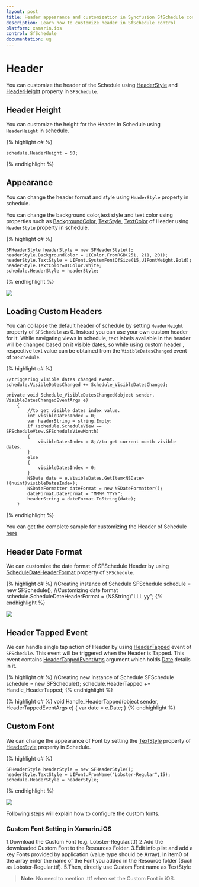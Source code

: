 ```yaml
---     
layout: post     
title: Header appearance and customization in Syncfusion SfSchedule control for Xamarin.iOS     
description: Learn how to customize header in SfSchedule control    
platform: xamarin.ios   
control: SfSchedule     
documentation: ug
---  
```


# Header

You can customize the header of the Schedule using [HeaderStyle](https://help.syncfusion.com/cr/cref_files/xamarin-ios/sfschedule/Syncfusion.SfSchedule.iOS~Syncfusion.SfSchedule.iOS.SFSchedule~HeaderStyle.html) and [HeaderHeight](https://help.syncfusion.com/cr/cref_files/xamarin-ios/sfschedule/Syncfusion.SfSchedule.iOS~Syncfusion.SfSchedule.iOS.SFSchedule~HeaderHeight.html) property in `SFSchedule`.

## Header Height

You can customize the height for the Header in Schedule using `HeaderHeight` in schedule.

{% highlight c# %}

	schedule.HeaderHeight = 50;

{% endhighlight %}

## Appearance

You can change the header format and style using `HeaderStyle` property in schedule.

You can change the background color,text style and text color using properties such as [BackgroundColor](https://help.syncfusion.com/cr/cref_files/xamarin-ios/sfschedule/Syncfusion.SfSchedule.iOS~Syncfusion.SfSchedule.iOS.HeaderStyle~BackgroundColor.html), [TextStyle](https://help.syncfusion.com/cr/cref_files/xamarin-ios/sfschedule/Syncfusion.SfSchedule.iOS~Syncfusion.SfSchedule.iOS.HeaderStyle~TextStyle.html), [TextColor](https://help.syncfusion.com/cr/cref_files/xamarin-ios/sfschedule/Syncfusion.SfSchedule.iOS~Syncfusion.SfSchedule.iOS.HeaderStyle~TextColor.html) of Header using `HeaderStyle` property in schedule.

{% highlight c# %}

    SFHeaderStyle headerStyle = new SFHeaderStyle();
	headerStyle.BackgroundColor = UIColor.FromRGB(251, 211, 201);
	headerStyle.TextStyle = UIFont.SystemFontOfSize(15,UIFontWeight.Bold);
	headerStyle.TextColor=UIColor.White;
	schedule.HeaderStyle = headerStyle;


{% endhighlight %}

![](Header_images/HeaderStyle.png) 

## Loading Custom Headers

You can collapse the default header of schedule by setting `HeaderHeight` property of `SFSchedule` as 0. Instead you can use your own custom header for it. While navigating views in schedule, text labels available in the header will be changed based on it visible dates, so while using custom header , respective text value can be obtained from the `VisibleDatesChanged` event of `SFSchedule`.

{% highlight c# %}
    
    //triggering visible dates changed event.
    schedule.VisibleDatesChanged += Schedule_VisibleDatesChanged;
    
    private void Schedule_VisibleDatesChanged(object sender, VisibleDatesChangedEventArgs e)
        {
            //to get visible dates index value.
            int visibleDatesIndex = 0;
            var headerString = string.Empty;
            if (schedule.ScheduleView == SFScheduleView.SFScheduleViewMonth)
            {
                visibleDatesIndex = 8;//to get current month visible dates.
            }
            else
            {
                visibleDatesIndex = 0;
            }
            NSDate date = e.VisibleDates.GetItem<NSDate>((nuint)visibleDatesIndex);
            NSDateFormatter dateFormat = new NSDateFormatter();
            dateFormat.DateFormat = "MMMM YYYY";
            headerString = dateFormat.ToString(date);
        }

{% endhighlight %}

You can get the complete sample for customizing the Header of Schedule [here](http://www.syncfusion.com/downloads/support/directtrac/general/ze/HeaderSample_iOS-2097240596.zip)

## Header Date Format

We can customize the date format of SFSchedule Header by using [ScheduleDateHeaderFormat](https://help.syncfusion.com/cr/cref_files/xamarin-ios/sfschedule/Syncfusion.SfSchedule.iOS~Syncfusion.SfSchedule.iOS.SFSchedule~ScheduleDateHeaderFormat.html) property of `SFSchedule`.

{% highlight c# %}
//Creating instance of Schedule
SFSchedule schedule = new SFSchedule();
//Customizing date format
schedule.ScheduleDateHeaderFormat = (NSString)"LLL yy";
{% endhighlight %}

![](Header_images/HeaderDateFormat.png)

## Header Tapped Event

We can handle single tap action of Header by using [HeaderTapped](https://help.syncfusion.com/cr/cref_files/xamarin-ios/sfschedule/Syncfusion.SfSchedule.iOS~Syncfusion.SfSchedule.iOS.SFSchedule~HeaderTapped_EV.html) event of `SFSchedule`. This event will be triggered when the Header is Tapped. This event contains [HeaderTappedEventArgs](https://help.syncfusion.com/cr/cref_files/xamarin-ios/sfschedule/Syncfusion.SfSchedule.iOS~Syncfusion.SfSchedule.iOS.HeaderTappedEventArgs.html) argument which holds [Date](https://help.syncfusion.com/cr/cref_files/xamarin-ios/sfschedule/Syncfusion.SfSchedule.iOS~Syncfusion.SfSchedule.iOS.ViewHeaderTappedEventArgs~Date.html) details in it.

{% highlight c# %}
//Creating  new instance of Schedule
SFSchedule schedule = new SFSchedule();
schedule.HeaderTapped += Handle_HeaderTapped;
{% endhighlight %}

{% highlight c# %}
void Handle_HeaderTapped(object sender, HeaderTappedEventArgs e)
{
    var date = e.Date;
}
{% endhighlight %}

## Custom Font

We can change the appearance of Font by setting the [TextStyle](https://help.syncfusion.com/cr/cref_files/xamarin-ios/sfschedule/Syncfusion.SfSchedule.iOS~Syncfusion.SfSchedule.iOS.HeaderStyle~TextStyle.html) property of  [HeaderStyle](https://help.syncfusion.com/xamarin-ios/sfschedule/headers) property in Schedule.

{% highlight c# %}

    SFHeaderStyle headerStyle = new SFHeaderStyle();
	headerStyle.TextStyle = UIFont.FromName("Lobster-Regular",15);
	schedule.HeaderStyle = headerStyle;
	
{% endhighlight %}	

![](Header_images/customfontheader.png)

Following steps will explain how to configure the custom fonts.

### Custom Font Setting in Xamarin.iOS
1.Download the Custom Font (e.g. Lobster-Regular.ttf)
2.Add the downloaded Custom Font to the Resources Folder.
3.Edit info.plist and add a key Fonts provided by application (value type should be Array). In item0 of the array enter the name of the Font you added in the Resource folder (Such as Lobster-Regular.ttf).
5.Then, directly use Custom Font name as TextStyle
>**Note**:
 No need to mention .ttf when set the Custom Font in iOS.

